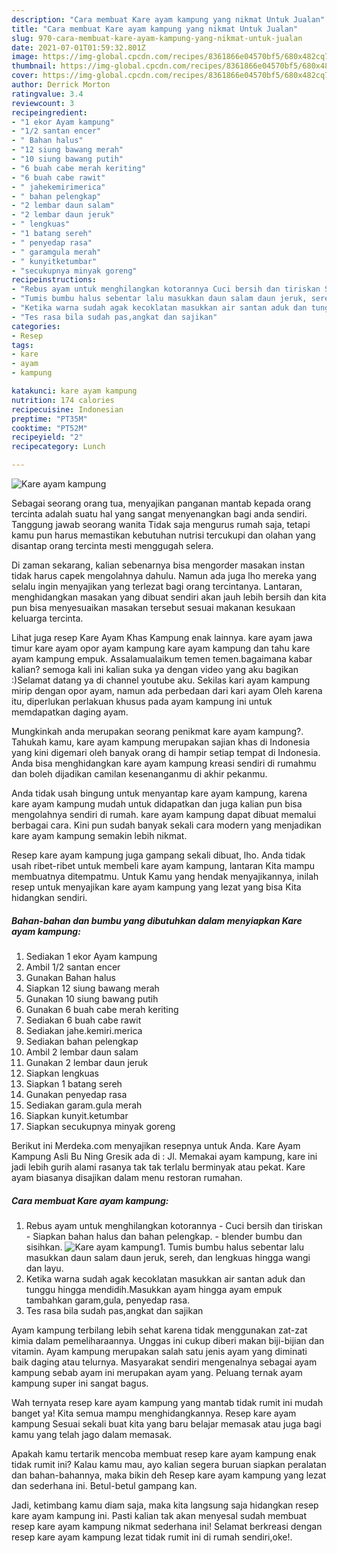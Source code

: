 ```yaml
---
description: "Cara membuat Kare ayam kampung yang nikmat Untuk Jualan"
title: "Cara membuat Kare ayam kampung yang nikmat Untuk Jualan"
slug: 970-cara-membuat-kare-ayam-kampung-yang-nikmat-untuk-jualan
date: 2021-07-01T01:59:32.801Z
image: https://img-global.cpcdn.com/recipes/8361866e04570bf5/680x482cq70/kare-ayam-kampung-foto-resep-utama.jpg
thumbnail: https://img-global.cpcdn.com/recipes/8361866e04570bf5/680x482cq70/kare-ayam-kampung-foto-resep-utama.jpg
cover: https://img-global.cpcdn.com/recipes/8361866e04570bf5/680x482cq70/kare-ayam-kampung-foto-resep-utama.jpg
author: Derrick Morton
ratingvalue: 3.4
reviewcount: 3
recipeingredient:
- "1 ekor Ayam kampung"
- "1/2 santan encer"
- " Bahan halus"
- "12 siung bawang merah"
- "10 siung bawang putih"
- "6 buah cabe merah keriting"
- "6 buah cabe rawit"
- " jahekemirimerica"
- " bahan pelengkap"
- "2 lembar daun salam"
- "2 lembar daun jeruk"
- " lengkuas"
- "1 batang sereh"
- " penyedap rasa"
- " garamgula merah"
- " kunyitketumbar"
- "secukupnya minyak goreng"
recipeinstructions:
- "Rebus ayam untuk menghilangkan kotorannya Cuci bersih dan tiriskan Siapkan bahan halus dan bahan pelengkap. blender bumbu dan sisihkan."
- "Tumis bumbu halus sebentar lalu masukkan daun salam daun jeruk, sereh, dan lengkuas hingga wangi dan layu."
- "Ketika warna sudah agak kecoklatan masukkan air santan aduk dan tunggu hingga mendidih.Masukkan ayam hingga ayam empuk tambahkan garam,gula, penyedap rasa."
- "Tes rasa bila sudah pas,angkat dan sajikan"
categories:
- Resep
tags:
- kare
- ayam
- kampung

katakunci: kare ayam kampung 
nutrition: 174 calories
recipecuisine: Indonesian
preptime: "PT35M"
cooktime: "PT52M"
recipeyield: "2"
recipecategory: Lunch

---
```



![Kare ayam kampung](https://img-global.cpcdn.com/recipes/8361866e04570bf5/680x482cq70/kare-ayam-kampung-foto-resep-utama.jpg)

Sebagai seorang orang tua, menyajikan panganan mantab kepada orang tercinta adalah suatu hal yang sangat menyenangkan bagi anda sendiri. Tanggung jawab seorang  wanita Tidak saja mengurus rumah saja, tetapi kamu pun harus memastikan kebutuhan nutrisi tercukupi dan olahan yang disantap orang tercinta mesti menggugah selera.

Di zaman  sekarang, kalian sebenarnya bisa mengorder masakan instan tidak harus capek mengolahnya dahulu. Namun ada juga lho mereka yang selalu ingin menyajikan yang terlezat bagi orang tercintanya. Lantaran, menghidangkan masakan yang dibuat sendiri akan jauh lebih bersih dan kita pun bisa menyesuaikan masakan tersebut sesuai makanan kesukaan keluarga tercinta. 

Lihat juga resep Kare Ayam Khas Kampung enak lainnya. kare ayam jawa timur kare ayam opor ayam kampung kare ayam kampung dan tahu kare ayam kampung empuk. Assalamualaikum temen temen.bagaimana kabar kalian? semoga kali ini kalian suka ya dengan video yang aku bagikan :)Selamat datang ya di channel youtube aku. Sekilas kari ayam kampung mirip dengan opor ayam, namun ada perbedaan dari kari ayam Oleh karena itu, diperlukan perlakuan khusus pada ayam kampung ini untuk memdapatkan daging ayam.

Mungkinkah anda merupakan seorang penikmat kare ayam kampung?. Tahukah kamu, kare ayam kampung merupakan sajian khas di Indonesia yang kini digemari oleh banyak orang di hampir setiap tempat di Indonesia. Anda bisa menghidangkan kare ayam kampung kreasi sendiri di rumahmu dan boleh dijadikan camilan kesenanganmu di akhir pekanmu.

Anda tidak usah bingung untuk menyantap kare ayam kampung, karena kare ayam kampung mudah untuk didapatkan dan juga kalian pun bisa mengolahnya sendiri di rumah. kare ayam kampung dapat dibuat memalui berbagai cara. Kini pun sudah banyak sekali cara modern yang menjadikan kare ayam kampung semakin lebih nikmat.

Resep kare ayam kampung juga gampang sekali dibuat, lho. Anda tidak usah ribet-ribet untuk membeli kare ayam kampung, lantaran Kita mampu membuatnya ditempatmu. Untuk Kamu yang hendak menyajikannya, inilah resep untuk menyajikan kare ayam kampung yang lezat yang bisa Kita hidangkan sendiri.

<!--inarticleads1-->

##### Bahan-bahan dan bumbu yang dibutuhkan dalam menyiapkan Kare ayam kampung:

1. Sediakan 1 ekor Ayam kampung
1. Ambil 1/2 santan encer
1. Gunakan  Bahan halus
1. Siapkan 12 siung bawang merah
1. Gunakan 10 siung bawang putih
1. Gunakan 6 buah cabe merah keriting
1. Sediakan 6 buah cabe rawit
1. Sediakan  jahe.kemiri.merica
1. Sediakan  bahan pelengkap
1. Ambil 2 lembar daun salam
1. Gunakan 2 lembar daun jeruk
1. Siapkan  lengkuas
1. Siapkan 1 batang sereh
1. Gunakan  penyedap rasa
1. Sediakan  garam.gula merah
1. Siapkan  kunyit.ketumbar
1. Siapkan secukupnya minyak goreng


Berikut ini Merdeka.com menyajikan resepnya untuk Anda. Kare Ayam Kampung Asli Bu Ning Gresik ada di : Jl. Memakai ayam kampung, kare ini jadi lebih gurih alami rasanya tak tak terlalu berminyak atau pekat. Kare ayam biasanya disajikan dalam menu restoran rumahan. 

<!--inarticleads2-->

##### Cara membuat Kare ayam kampung:

1. Rebus ayam untuk menghilangkan kotorannya - Cuci bersih dan tiriskan - Siapkan bahan halus dan bahan pelengkap. - blender bumbu dan sisihkan.
<img src="https://img-global.cpcdn.com/steps/b401190c7cba8873/160x128cq70/kare-ayam-kampung-langkah-memasak-1-foto.jpg" alt="Kare ayam kampung">1. Tumis bumbu halus sebentar lalu masukkan daun salam daun jeruk, sereh, dan lengkuas hingga wangi dan layu.
1. Ketika warna sudah agak kecoklatan masukkan air santan aduk dan tunggu hingga mendidih.Masukkan ayam hingga ayam empuk tambahkan garam,gula, penyedap rasa.
1. Tes rasa bila sudah pas,angkat dan sajikan


Ayam kampung terbilang lebih sehat karena tidak menggunakan zat-zat kimia dalam pemeliharaannya. Unggas ini cukup diberi makan biji-bijian dan vitamin. Ayam kampung merupakan salah satu jenis ayam yang diminati baik daging atau telurnya. Masyarakat sendiri mengenalnya sebagai ayam kampung sebab ayam ini merupakan ayam yang. Peluang ternak ayam kampung super ini sangat bagus. 

Wah ternyata resep kare ayam kampung yang mantab tidak rumit ini mudah banget ya! Kita semua mampu menghidangkannya. Resep kare ayam kampung Sesuai sekali buat kita yang baru belajar memasak atau juga bagi kamu yang telah jago dalam memasak.

Apakah kamu tertarik mencoba membuat resep kare ayam kampung enak tidak rumit ini? Kalau kamu mau, ayo kalian segera buruan siapkan peralatan dan bahan-bahannya, maka bikin deh Resep kare ayam kampung yang lezat dan sederhana ini. Betul-betul gampang kan. 

Jadi, ketimbang kamu diam saja, maka kita langsung saja hidangkan resep kare ayam kampung ini. Pasti kalian tak akan menyesal sudah membuat resep kare ayam kampung nikmat sederhana ini! Selamat berkreasi dengan resep kare ayam kampung lezat tidak rumit ini di rumah sendiri,oke!.

